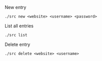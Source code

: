 New entry

`./src new <website> <username> <password>`

List all entries

`./src list`

Delete entry

`./src delete <website> <username>`
